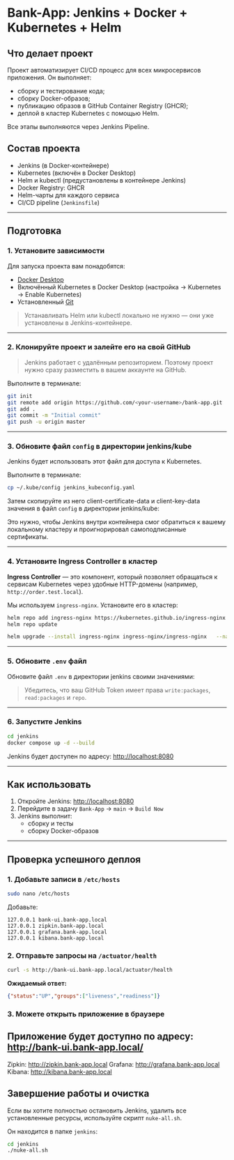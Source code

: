 # Bank-App: Jenkins + Docker + Kubernetes + Helm

## Что делает проект

Проект автоматизирует CI/CD процесс для всех микросервисов приложения. Он выполняет:

- сборку и тестирование кода;
- сборку Docker-образов;
- публикацию образов в GitHub Container Registry (GHCR);
- деплой в кластер Kubernetes с помощью Helm.

Все этапы выполняются через Jenkins Pipeline.

## Состав проекта

- Jenkins (в Docker-контейнере)
- Kubernetes (включён в Docker Desktop)
- Helm и kubectl (предустановлены в контейнере Jenkins)
- Docker Registry: GHCR
- Helm-чарты для каждого сервиса
- CI/CD pipeline (`Jenkinsfile`)

---

## Подготовка

### 1. Установите зависимости

Для запуска проекта вам понадобятся:

- [Docker Desktop](https://www.docker.com/products/docker-desktop/)
- Включённый Kubernetes в Docker Desktop (настройка → Kubernetes → Enable Kubernetes)
- Установленный [Git](https://git-scm.com/)

> Устанавливать Helm или kubectl локально не нужно — они уже установлены в Jenkins-контейнере.

---

### 2. Клонируйте проект и залейте его на свой GitHub

> Jenkins работает с удалённым репозиторием. Поэтому проект нужно сразу разместить в вашем аккаунте на GitHub.

Выполните в терминале:

```bash
git init
git remote add origin https://github.com/<your-username>/bank-app.git
git add .
git commit -m "Initial commit"
git push -u origin master
```

---

### 3. Обновите файл `config` в директории jenkins/kube

Jenkins будет использовать этот файл для доступа к Kubernetes.

Выполните в терминале:

```bash
cp ~/.kube/config jenkins_kubeconfig.yaml
```
Затем скопируйте из него client-certificate-data и client-key-data значения в файл `config` в директории jenkins/kube:

Это нужно, чтобы Jenkins внутри контейнера смог обратиться к вашему локальному кластеру и проигнорировал самоподписанные сертификаты.

---

### 4. Установите Ingress Controller в кластер

**Ingress Controller** — это компонент, который позволяет обращаться к сервисам Kubernetes через удобные HTTP-домены (например, `http://order.test.local`).

Мы используем `ingress-nginx`. Установите его в кластер:

```bash
helm repo add ingress-nginx https://kubernetes.github.io/ingress-nginx
helm repo update

helm upgrade --install ingress-nginx ingress-nginx/ingress-nginx   --namespace ingress-nginx --create-namespace
```

---

### 5. Обновите `.env` файл

Обновите файл `.env` в директории jenkins своими значениями:

> Убедитесь, что ваш GitHub Token имеет права `write:packages`, `read:packages` и `repo`.

---

### 6. Запустите Jenkins

```bash
cd jenkins
docker compose up -d --build
```

Jenkins будет доступен по адресу: [http://localhost:8080](http://localhost:8080)

---

## Как использовать

1. Откройте Jenkins: [http://localhost:8080](http://localhost:8080)
2. Перейдите в задачу `Bank-App` → `main` → `Build Now`
3. Jenkins выполнит:
    - сборку и тесты
    - сборку Docker-образов

---

## Проверка успешного деплоя
### 1. Добавьте записи в `/etc/hosts`

```bash
sudo nano /etc/hosts
```

Добавьте:

```text
127.0.0.1 bank-ui.bank-app.local
127.0.0.1 zipkin.bank-app.local
127.0.0.1 grafana.bank-app.local
127.0.0.1 kibana.bank-app.local
```

### 2. Отправьте запросы на `/actuator/health`

```bash
curl -s http://bank-ui.bank-app.local/actuator/health
```

**Ожидаемый ответ:**

```json
{"status":"UP","groups":["liveness","readiness"]}
```

### 3. Можете открыть приложение в браузере

Приложение будет доступно по адресу: http://bank-ui.bank-app.local/
---

Zipkin: http://zipkin.bank-app.local
Grafana: http://grafana.bank-app.local
Kibana: http://kibana.bank-app.local

## Завершение работы и очистка

Если вы хотите полностью остановить Jenkins, удалить все установленные ресурсы, используйте скрипт `nuke-all.sh`.

Он находится в папке `jenkins`:

```bash
cd jenkins
./nuke-all.sh
```